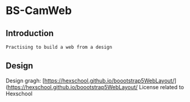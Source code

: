 # BS-CamWeb

## Introduction
```
Practising to build a web from a design

```
## Design 

Design gragh: [https://hexschool.github.io/boootstrap5WebLayout/] (https://hexschool.github.io/boootstrap5WebLayout/
License related to Hexschool



 


